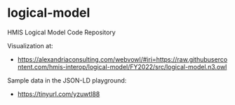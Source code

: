 logical-model
=============

HMIS Logical Model Code Repository

Visualization at: 
* https://alexandriaconsulting.com/webvowl/#iri=https://raw.githubusercontent.com/hmis-interop/logical-model/FY2022/src/logical-model.n3.owl 

Sample data in the JSON-LD playground: 
* https://tinyurl.com/yzuwtl88
